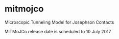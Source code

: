 # mitmojco
Microscopic Tunneling Model for Josephson Contacts

MiTMoJCo release date is scheduled to 10 July 2017
